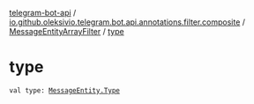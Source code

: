 [telegram-bot-api](../../index.md) / [io.github.oleksivio.telegram.bot.api.annotations.filter.composite](../index.md) / [MessageEntityArrayFilter](index.md) / [type](./type.md)

# type

`val type: `[`MessageEntity.Type`](../../io.github.oleksivio.telegram.bot.api.model.objects.std/-message-entity/-type/index.md)